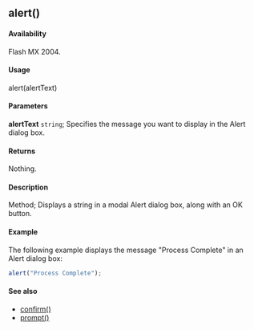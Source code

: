 ## alert()

#### Availability

Flash MX 2004.

#### Usage

alert(alertText)

#### Parameters

**alertText** `string`; Specifies the message you want to display in the Alert dialog box.

#### Returns

Nothing.

#### Description

Method; Displays a string in a modal Alert dialog box, along with an OK button.

#### Example

The following example displays the message "Process Complete" in an Alert dialog box:

```javascript
alert("Process Complete");
```

#### See also

- [confirm()](../Top-level_functions_and_methods/confirm.md)
- [prompt()](../Top-level_functions_and_methods/prompt.md)
